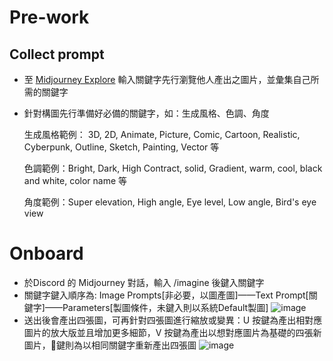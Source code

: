 # Pre-work

## Collect prompt

- 至 [Midjourney Explore](https://www.midjourney.com/app/feed/) 輸入關鍵字先行瀏覽他人產出之圖片，並彙集自己所需的關鍵字
- 針對構圖先行準備好必備的關鍵字，如：生成風格、色調、角度

  生成風格範例： 3D, 2D, Animate, Picture, Comic, Cartoon, Realistic, Cyberpunk, Outline, Sketch, Painting, Vector 等

  色調範例：Bright, Dark, High Contract, solid, Gradient, warm, cool, black and white, color name 等

  角度範例：Super elevation, High angle, Eye level, Low angle, Bird's eye view

# Onboard

- 於Discord 的 Midjourney 對話，輸入 /imagine 後鍵入關鍵字
- 關鍵字鍵入順序為: Image Prompts[非必要，以圖產圖]——Text Prompt[關鍵字]——Parameters[製圖條件，未鍵入則以系統Default製圖]
  ![image](https://github.com/CAFECA-IO/WorkGuidelines/assets/98379087/2363613d-51ee-4779-b611-81a13e10586f)
- 送出後會產出四張圖，可再針對四張圖進行縮放或變異：U 按鍵為產出相對應圖片的放大版並且增加更多細節，V 按鍵為產出以想對應圖片為基礎的四張新圖片，🔄鍵則為以相同關鍵字重新產出四張圖
  ![image](https://github.com/CAFECA-IO/WorkGuidelines/assets/98379087/80f433b9-1ffb-4be5-9f9a-762fbc5b3f45)
